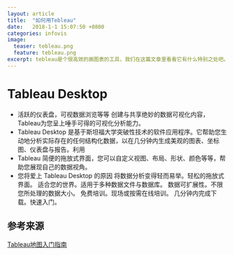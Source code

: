 ```yaml
---
layout: article
title:  "如何用Tebleau"
date:   2018-1-1 15:07:50 +0800
categories: infovis
image:
  teaser: tebleau.png
  feature: tebleau.png
excerpt: tebleau是个很高效的画图表的工具，我们在这篇文章里看看它有什么特别之处吧。
---
```


# Tableau Desktop
 + 活跃的仪表盘，可视数据浏览等等
创建与共享绝妙的数据可视化内容，Tableau为您呈上唾手可得的可视化分析能力。
 + Tableau Desktop 是基于斯坦福大学突破性技术的软件应用程序。它帮助您生动地分析实际存在的任何结构化数据，以在几分钟内生成美观的图表、坐标图、仪表盘与报告。利用
 + Tableau 简便的拖放式界面，您可以自定义视图、布局、形状、颜色等等，帮助您展现自己的数据视角。
 + 您将爱上 Tableau Desktop 的原因
将数据分析变得轻而易举。轻松的拖放式界面。
适合您的世界。适用于多种数据文件与数据库。
数据可扩展性。不限您所处理的数据大小。
免费培训。现场或按需在线培训。
几分钟内完成下载。快速入门。
## 参考来源 
 
[Tableau地图入门指南](http://onlinehelp.tableau.com/current/pro/desktop/zh-cn/help.htm#buildexamples_maps.html%3FTocPath%3D%25E8%25AE%25BE%25E8%25AE%25A1%25E8%25A7%2586%25E5%259B%25BE%25E5%2592%258C%25E5%2588%2586%25E6%259E%2590%25E6%2595%25B0%25E6%258D%25AE%7C%25E7%2594%259F%25E6%2588%2590%25E5%2592%258C%25E4%25BD%25BF%25E7%2594%25A8%25E5%259C%25B0%25E5%259B%25BE%7C_____1) 
 